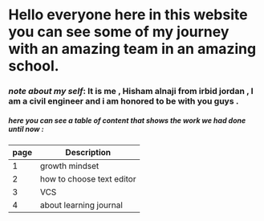# Hello everyone here in this website you can see some of my journey with an amazing team in an amazing school.

### *note about my self*: It is me , Hisham alnaji from irbid jordan , I am a civil engineer and i am honored to be with you guys .

##### here you can see a table of content that shows the work we had done until now :

| page        | Description |
| ----------- | ----------- |
| 1           | growth mindset |
| 2           | how to choose text editor  |
| 3           | VCS   |
| 4           | about learning journal   |

